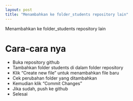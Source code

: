 ```yaml
---
layout: post
title: "Menambahkan ke folder_students repository lain"
---
```



Menambahkan ke folder_students repository lain

# Cara-cara nya

 - Buka repository github 
 - Tambahkan folder students di dalam folder repository
 - Klik “Create new file” untuk menambahkan file baru
 - Cek perubahan folder yang ditambahkan
 - Kemudian klik “Commit Changes”
 - Jika sudah, push ke github
 - Selesai
